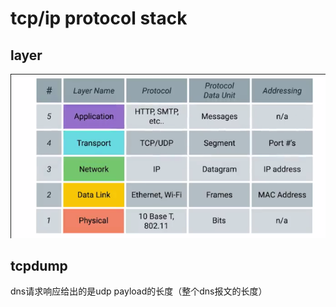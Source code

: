 # tcp/ip protocol stack

## layer

![layer](layer.png)

## tcpdump

dns请求响应给出的是udp payload的长度（整个dns报文的长度）